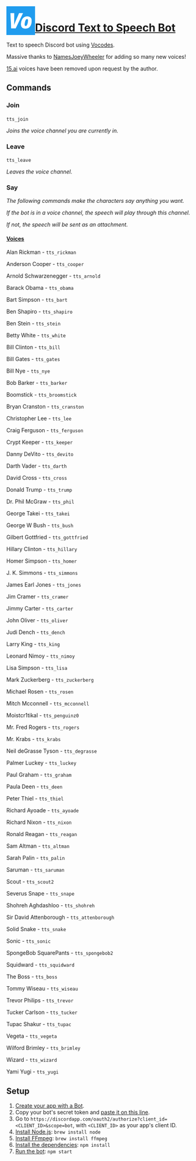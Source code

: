 <img src="icon.png?raw=true" width="75" align="left">

# [Discord Text to Speech Bot](https://discordapp.com/oauth2/authorize?client_id=801286916082237441&scope=bot)
Text to speech Discord bot using [Vocodes](https://vo.codes).

Massive thanks to [NamesJoeyWheeler](https://github.com/NamesJoeyWheeler) for adding so many new voices!

[15.ai](https://15.ai) voices have been removed upon request by the author.

## Commands
### Join
`tts_join`

*Joins the voice channel you are currently in.*

### Leave
`tts_leave`

*Leaves the voice channel.*

### Say
*The following commands make the characters say anything you want.*

*If the bot is in a voice channel, the speech will play through this channel.*

*If not, the speech will be sent as an attachment.*

#### [Voices](https://vo.codes)

Alan Rickman - `tts_rickman`

Anderson Cooper - `tts_cooper`

Arnold Schwarzenegger - `tts_arnold`

Barack Obama - `tts_obama`

Bart Simpson - `tts_bart`

Ben Shapiro - `tts_shapiro`

Ben Stein - `tts_stein`

Betty White - `tts_white`

Bill Clinton - `tts_bill`

Bill Gates - `tts_gates`

Bill Nye - `tts_nye`

Bob Barker - `tts_barker`

Boomstick - `tts_broomstick`

Bryan Cranston - `tts_cranston`

Christopher Lee - `tts_lee`

Craig Ferguson - `tts_ferguson`

Crypt Keeper - `tts_keeper`

Danny DeVito - `tts_devito`

Darth Vader - `tts_darth`

David Cross - `tts_cross`

Donald Trump - `tts_trump`

Dr. Phil McGraw - `tts_phil`

George Takei - `tts_takei`

George W Bush - `tts_bush`

Gilbert Gottfried - `tts_gottfried`

Hillary Clinton - `tts_hillary`

Homer Simpson - `tts_homer`

J. K. Simmons - `tts_simmons`

James Earl Jones - `tts_jones`

Jim Cramer - `tts_cramer`

Jimmy Carter - `tts_carter`

John Oliver - `tts_oliver`

Judi Dench - `tts_dench`

Larry King - `tts_king`

Leonard Nimoy - `tts_nimoy`

Lisa Simpson - `tts_lisa`

Mark Zuckerberg - `tts_zuckerberg`

Michael Rosen - `tts_rosen`

Mitch Mcconnell - `tts_mcconnell`

Moistcr1tikal - `tts_penguinz0`

Mr. Fred Rogers - `tts_rogers`

Mr. Krabs - `tts_krabs`

Neil deGrasse Tyson - `tts_degrasse`

Palmer Luckey - `tts_luckey`

Paul Graham - `tts_graham`

Paula Deen - `tts_deen`

Peter Thiel - `tts_thiel`

Richard Ayoade - `tts_ayoade`

Richard Nixon - `tts_nixon`

Ronald Reagan - `tts_reagan`

Sam Altman - `tts_altman`

Sarah Palin - `tts_palin`

Saruman - `tts_saruman`

Scout - `tts_scout2`

Severus Snape - `tts_snape`

Shohreh Aghdashloo - `tts_shohreh`

Sir David Attenborough - `tts_attenborough`

Solid Snake - `tts_snake`

Sonic - `tts_sonic`

SpongeBob SquarePants - `tts_spongebob2`

Squidward - `tts_squidward`

The Boss - `tts_boss`

Tommy Wiseau - `tts_wiseau`

Trevor Philips - `tts_trevor`

Tucker Carlson - `tts_tucker`

Tupac Shakur - `tts_tupac`

Vegeta - `tts_vegeta`

Wilford Brimley - `tts_brimley`

Wizard - `tts_wizard`

Yami Yugi - `tts_yugi`

## Setup
1. [Create your app with a Bot](https://discordapp.com/developers/applications/me).
2. Copy your bot's secret token and [paste it on this line](ttsbot.js#L8).
3. Go to `https://discordapp.com/oauth2/authorize?client_id=<CLIENT_ID>&scope=bot`, with `<CLIENT_ID>` as your app's client ID.
4. [Install Node.js](https://nodejs.org/en/download): `brew install node`
5. [Install FFmpeg](https://www.ffmpeg.org/download.html): `brew install ffmpeg`
6. [Install the dependencies](package.json#L37-L40): `npm install`
7. [Run the bot](ttsbot.js): `npm start`
